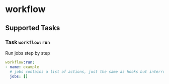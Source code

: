 # workflow

## Supported Tasks

### Task `workflow:run`

Run jobs step by step

```yaml
workflow:run:
- name: example
  # jobs contains a list of actions, just the same as hooks but interruptable
  jobs: []
```
